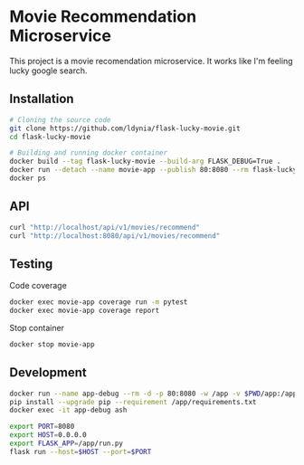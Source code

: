 # Movie Recommendation Microservice

This project is a movie recomendation microservice. It works like I'm feeling lucky google search.

## Installation

```bash
# Cloning the source code
git clone https://github.com/ldynia/flask-lucky-movie.git
cd flask-lucky-movie

# Building and running docker container
docker build --tag flask-lucky-movie --build-arg FLASK_DEBUG=True .
docker run --detach --name movie-app --publish 80:8080 --rm flask-lucky-movie
docker ps
```
## API

```bash
curl "http://localhost/api/v1/movies/recommend"
curl "http://localhost:8080/api/v1/movies/recommend"
```

## Testing

Code coverage
```bash
docker exec movie-app coverage run -m pytest
docker exec movie-app coverage report
```

Stop container
```bash
docker stop movie-app
```

## Development

```bash
docker run --name app-debug --rm -d -p 80:8080 -w /app -v $PWD/app:/app python:3.9.5-alpine sleep 1d
pip install --upgrade pip --requirement /app/requirements.txt
docker exec -it app-debug ash

export PORT=8080
export HOST=0.0.0.0
export FLASK_APP=/app/run.py
flask run --host=$HOST --port=$PORT
```